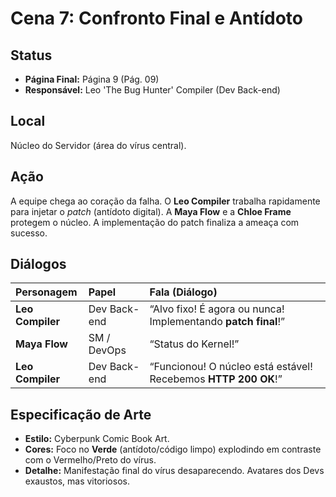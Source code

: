 # Cena 7: Confronto Final e Antídoto

## Status
* **Página Final:** Página 9 (Pág. 09)
* **Responsável:** Leo 'The Bug Hunter' Compiler (Dev Back-end)

## Local
Núcleo do Servidor (área do vírus central).

## Ação
A equipe chega ao coração da falha. O **Leo Compiler** trabalha rapidamente para injetar o *patch* (antídoto digital). A **Maya Flow** e a **Chloe Frame** protegem o núcleo. A implementação do patch finaliza a ameaça com sucesso.

## Diálogos
| Personagem | Papel | Fala (Diálogo) |
| :--- | :--- | :--- |
| **Leo Compiler** | Dev Back-end | “Alvo fixo! É agora ou nunca! Implementando **patch final**!” |
| **Maya Flow** | SM / DevOps | “Status do Kernel!” |
| **Leo Compiler** | Dev Back-end | “Funcionou! O núcleo está estável! Recebemos **HTTP 200 OK**!” |

## Especificação de Arte
* **Estilo:** Cyberpunk Comic Book Art.
* **Cores:** Foco no **Verde** (antídoto/código limpo) explodindo em contraste com o Vermelho/Preto do vírus.
* **Detalhe:** Manifestação final do vírus desaparecendo. Avatares dos Devs exaustos, mas vitoriosos.
